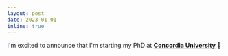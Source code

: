 ```yaml
---
layout: post
date: 2023-01-01
inline: true
---
```


I'm excited to announce that I'm starting my PhD at <a style="font-weight:bold" href='https://concordia.ca'>Concordia University</a> :clap: